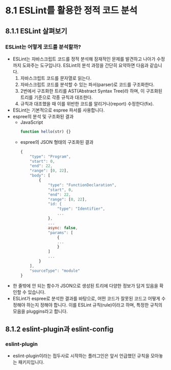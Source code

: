 # 8.1 ESLint를 활용한 정적 코드 분석

## 8.1.1 ESLint 살펴보기

### ESLint는 어떻게 코드를 분석할까?

- ESLint는 자바스크립트 코드를 정적 분석해 잠재적인 문제를 발견하고 나아가 수정까지 도와주는 도구입니다. ESLint의 분석 과정을 간단히 요약하면 다음과 같습니다.
  1. 자바스크립트 코드를 문자열로 읽는다.
  2. 자바스크립트 코드를 분석할 수 있는 파서(parser)로 코드를 구조화한다.
  3. 2번에서 구조화한 트리를 AST(Abstract Syntax Tree)라 하며, 이 구조화된 트리를 기준으로 각종 규칙과 대조한다.
  4. 규칙과 대조했을 때 이를 위반한 코드를 알리거나(report) 수정한다(fix).
- ESLint는 기본적으로 espree 파서를 사용합니다.
- espree의 분석 및 구조화된 결과
  - JavaScript
    ```jsx
    function hello(str) {}
    ```
  - espree의 JSON 형태의 구조화된 결과
    ```jsx
    {
    	"type": "Program",
    	"start": 0,
    	"end": 22,
    	"range": [0, 22],
    	"body": [
    		{
    			"type": "FunctionDeclaration",
    			"start", 0,
    			"end": 22,
    			"range": [0, 22],
    			"id: {
    				"type": "Identifier",
    				...
    			},
    			...
    			async: false,
    			"params": [
    				{
    				...
    				}
    			]
    			...
    		}
    	],
    	"sourceType": "module"
    }
    ```
- 한 줄밖에 안 되는 함수가 JSON으로 생성된 트리에 다양한 정보가 담겨 있음을 확인할 수 있습니다.
- ESLint가 espree로 분석한 결과를 바탕으로, 어떤 코드가 잘못된 코드고 어떻게 수정해야 하는지 정해야 합니다. 이를 ESLint 규칙(rule)이라고 하며, 특정한 규칙의 모음을 pluggins라고 합니다.

## 8.1.2 eslint-plugin과 eslint-config

### eslint-plugin

- eslint-plugin이라는 접두사로 시작하는 플러그인은 앞서 언급했던 규칙을 모아놓는 패키지입니다.
